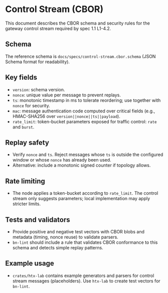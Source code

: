 # Control Stream (CBOR)

This document describes the CBOR schema and security rules for the gateway control stream required by spec 1.1 L1-4.2.

Schema
-------
The reference schema is `docs/specs/control-stream.cbor.schema` (JSON Schema format for readability).

Key fields
-----------
- `version`: schema version.
- `nonce`: unique value per message to prevent replays.
- `ts`: monotonic timestamp in ms to tolerate reordering; use together with `nonce` for security.
- `mac`: message authentication code computed over critical fields (e.g., HMAC-SHA256 over `version||nonce||ts||payload`).
- `rate_limit`: token-bucket parameters exposed for traffic control: `rate` and `burst`.

Replay safety
-------------
- Verify `nonce` and `ts`. Reject messages whose `ts` is outside the configured window or whose `nonce` has already been used.
- Alternative: include a monotonic signed counter if topology allows.

Rate limiting
-------------
- The node applies a token-bucket according to `rate_limit`. The control stream only suggests parameters; local implementation may apply stricter limits.

Tests and validators
--------------------
- Provide positive and negative test vectors with CBOR blobs and metadata (timing, nonce reuse) to validate parsers.
- `bn-lint` should include a rule that validates CBOR conformance to this schema and detects simple replay patterns.

Example usage
-------------
- `crates/htx-lab` contains example generators and parsers for control stream messages (placeholders). Use `htx-lab` to create test vectors for `bn-lint`.
